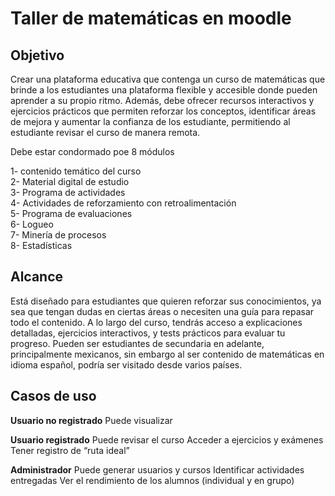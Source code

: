 # Taller de matemáticas en moodle
## Objetivo
Crear una plataforma educativa que contenga un curso de matemáticas que brinde a los estudiantes una plataforma flexible y accesible donde pueden aprender a su propio ritmo. 
Además, debe ofrecer recursos interactivos y ejercicios prácticos que permiten reforzar los conceptos, identificar áreas de mejora y aumentar la confianza de los estudiante, permitiendo al estudiante revisar el curso de manera remota. 

Debe estar condormado poe 8 módulos

1- contenido temático del curso  
2- Material digital de estudio  
3- Programa de actividades  
4- Actividades de reforzamiento con retroalimentación   
5- Programa de evaluaciones   
6- Logueo   
7- Minería de procesos   
8- Estadísticas   

## Alcance
Está diseñado para estudiantes que quieren reforzar sus conocimientos, ya sea que tengan dudas en ciertas áreas o necesiten una guía para repasar todo el contenido. A lo largo del curso, tendrás acceso a explicaciones detalladas, ejercicios interactivos, y tests prácticos para evaluar tu progreso.
Pueden ser estudiantes de secundaria en adelante, principalmente mexicanos, sin embargo al ser contenido de matemáticas en idioma español, podría ser visitado desde varios países. 

## Casos de uso
**Usuario no registrado**
Puede visualizar 

**Usuario registrado**
Puede revisar el curso
Acceder a ejercicios y exámenes 
Tener registro de “ruta ideal” 

**Administrador**
Puede generar usuarios y cursos 
Identificar actividades entregadas
Ver el rendimiento de los alumnos (individual y en grupo)
